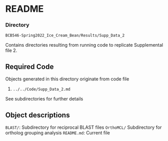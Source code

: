 # README

### Directory
`BCB546-Spring2022_Ice_Cream_Bean/Results/Supp_Data_2`  

Contains directories resulting from running code to replicate Supplemental file 2.
## Required Code
Objects generated in this directory originate from code file

1. `../../Code/Supp_Data_2.md`

See subdirectories for further details

## Object descriptions

`BLAST/`: Subdirectory for reciprocal BLAST files
`OrthoMCL/` Subdirectory for ortholog grouping analysis
`README.md`: Current file
